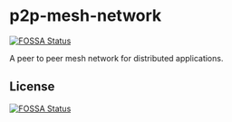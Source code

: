 # p2p-mesh-network
[![FOSSA Status](https://app.fossa.io/api/projects/git%2Bgithub.com%2Ftomvaneyck%2Fp2p-mesh-network.svg?type=shield)](https://app.fossa.io/projects/git%2Bgithub.com%2Ftomvaneyck%2Fp2p-mesh-network?ref=badge_shield)

A peer to peer mesh network for distributed applications.


## License
[![FOSSA Status](https://app.fossa.io/api/projects/git%2Bgithub.com%2Ftomvaneyck%2Fp2p-mesh-network.svg?type=large)](https://app.fossa.io/projects/git%2Bgithub.com%2Ftomvaneyck%2Fp2p-mesh-network?ref=badge_large)